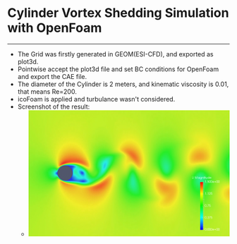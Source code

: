 # Cylinder Vortex Shedding Simulation with OpenFoam
---
+ The Grid was firstly generated in GEOM(ESI-CFD), and exported as plot3d.
+ Pointwise accept the plot3d file and set BC conditions for OpenFoam and export the CAE file.
+ The diameter of the Cylinder is 2 meters, and kinematic viscosity is 0.01, that means Re=200.
+ icoFoam is applied and turbulance wasn't considered.
+ Screenshot of the result:
    + ![](Vortex_Shedding.png)

